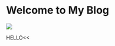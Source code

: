 # Welcome to My Blog

<a href='https://clustrmaps.com/site/1boev'  title='Visit tracker'><img src='//clustrmaps.com/map_v2.png?cl=ffffff&w=300&t=tt&d=VdKD5xBKdzCyh4frXOxQKpE5rFZXuZ9Kot9yZaYenAc&co=2d78ad&ct=ffffff'/></a>



HELLO<<